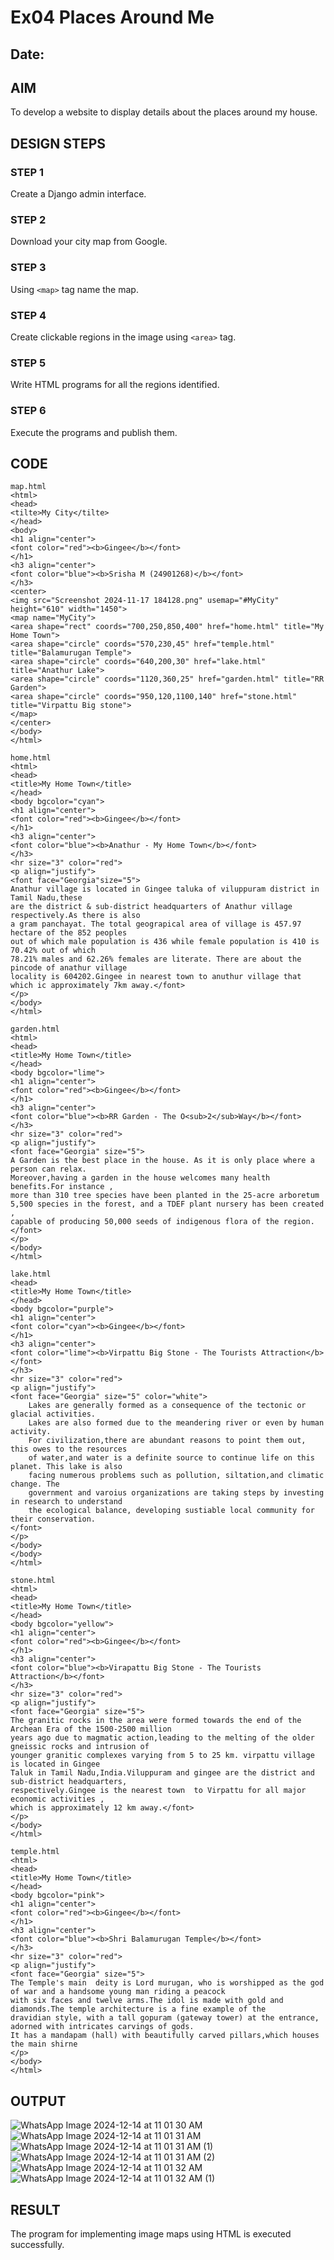 # Ex04 Places Around Me
## Date: 

## AIM
To develop a website to display details about the places around my house.

## DESIGN STEPS

### STEP 1
Create a Django admin interface.

### STEP 2
Download your city map from Google.

### STEP 3
Using ```<map>``` tag name the map.

### STEP 4
Create clickable regions in the image using ```<area>``` tag.

### STEP 5
Write HTML programs for all the regions identified.

### STEP 6
Execute the programs and publish them.

## CODE
```
map.html
<html>
<head>
<tilte>My City</tilte>    
</head>    
<body>
<h1 align="center">
<font color="red"><b>Gingee</b></font>    
</h1>    
<h3 align="center">
<font color="blue"><b>Srisha M (24901268)</b></font>    
</h3>
<center>
<img src="Screenshot 2024-11-17 184128.png" usemap="#MyCity" height="610" width="1450">
<map name="MyCity">
<area shape="rect" coords="700,250,850,400" href="home.html" title="My Home Town">  
<area shape="circle" coords="570,230,45" href="temple.html" title="Balamurugan Temple">
<area shape="circle" coords="640,200,30" href="lake.html" title="Anathur Lake">
<area shape="circle" coords="1120,360,25" href="garden.html" title="RR Garden">
<area shape="circle" coords="950,120,1100,140" href="stone.html" title="Virpattu Big stone">  
</map>  
</center>
</body>
</html>

home.html
<html>
<head>
<title>My Home Town</title>
</head>
<body bgcolor="cyan">
<h1 align="center">
<font color="red"><b>Gingee</b></font>
</h1>
<h3 align="center">
<font color="blue"><b>Anathur - My Home Town</b></font>
</h3>
<hr size="3" color="red">
<p align="justify">
<font face="Georgia"size="5">
Anathur village is located in Gingee taluka of viluppuram district in Tamil Nadu,these
are the district & sub-district headquarters of Anathur village respectively.As there is also
a gram panchayat. The total geograpical area of village is 457.97 hectare of the 852 peoples
out of which male population is 436 while female population is 410 is 70.42% out of which
78.21% males and 62.26% females are literate. There are about the pincode of anathur village 
locality is 604202.Gingee in nearest town to anuthur village that which ic approximately 7km away.</font>
</p>
</body>
</html>

garden.html
<html>
<head>
<title>My Home Town</title>
</head>
<body bgcolor="lime">
<h1 align="center">
<font color="red"><b>Gingee</b></font>
</h1>
<h3 align="center">
<font color="blue"><b>RR Garden - The O<sub>2</sub>Way</b></font>
</h3>
<hr size="3" color="red">
<p align="justify">
<font face="Georgia" size="5">
A Garden is the best place in the house. As it is only place where a person can relax.
Moreover,having a garden in the house welcomes many health benefits.For instance ,
more than 310 tree species have been planted in the 25-acre arboretum
5,500 species in the forest, and a TDEF plant nursery has been created ,
capable of producing 50,000 seeds of indigenous flora of the region.</font>
</p>
</body>
</html>

lake.html
<head>
<title>My Home Town</title>    
</head>
<body bgcolor="purple">
<h1 align="center">
<font color="cyan"><b>Gingee</b></font>    
</h1>    
<h3 align="center">
<font color="lime"><b>Virpattu Big Stone - The Tourists Attraction</b></font>    
</h3>
<hr size="3" color="red">
<p align="justify">
<font face="Georgia" size="5" color="white">
    Lakes are generally formed as a consequence of the tectonic or glacial activities.
    Lakes are also formed due to the meandering river or even by human activity.
    For civilization,there are abundant reasons to point them out, this owes to the resources
    of water,and water is a definite source to continue life on this planet. This lake is also
    facing numerous problems such as pollution, siltation,and climatic change. The 
    government and varoius organizations are taking steps by investing in research to understand 
    the ecological balance, developing sustiable local community for their conservation.
</font>    
</p>
</body>
</body>    
</html>

stone.html
<html>
<head>
<title>My Home Town</title>
</head>
<body bgcolor="yellow">
<h1 align="center">
<font color="red"><b>Gingee</b></font>
</h1>
<h3 align="center">
<font color="blue"><b>Virapattu Big Stone - The Tourists Attraction</b></font>
</h3>
<hr size="3" color="red">
<p align="justify">
<font face="Georgia" size="5">
The granitic rocks in the area were formed towards the end of the Archean Era of the 1500-2500 million
years ago due to magmatic action,leading to the melting of the older gneissic rocks and intrusion of 
younger granitic complexes varying from 5 to 25 km. virpattu village is located in Gingee 
Taluk in Tamil Nadu,India.Viluppuram and gingee are the district and sub-district headquarters,
respectively.Gingee is the nearest town  to Virpattu for all major economic activities ,
which is approximately 12 km away.</font>
</p>
</body>
</html>

temple.html
<html>
<head>
<title>My Home Town</title>
</head>    
<body bgcolor="pink">
<h1 align="center">
<font color="red"><b>Gingee</b></font>    
</h1>    
<h3 align="center">
<font color="blue"><b>Shri Balamurugan Temple</b></font>    
</h3>
<hr size="3" color="red">
<p align="justify">
<font face="Georgia" size="5">
The Temple's main  deity is Lord murugan, who is worshipped as the god of war and a handsome young man riding a peacock
with six faces and twelve arms.The idol is made with gold and diamonds.The temple architecture is a fine example of the 
dravidian style, with a tall gopuram (gateway tower) at the entrance, adorned with intricates carvings of gods.
It has a mandapam (hall) with beautifully carved pillars,which houses the main shirne       
</p>
</body>
</html>
```

## OUTPUT
![WhatsApp Image 2024-12-14 at 11 01 30 AM](https://github.com/user-attachments/assets/f742c89f-d7b7-4d14-bad6-a8ab17ad14ac)
![WhatsApp Image 2024-12-14 at 11 01 31 AM](https://github.com/user-attachments/assets/a966186a-0c9a-44e9-b7cf-9ac1c4973e1e)
![WhatsApp Image 2024-12-14 at 11 01 31 AM (1)](https://github.com/user-attachments/assets/31939170-2d48-451d-a357-66ea992d6e1b)
![WhatsApp Image 2024-12-14 at 11 01 31 AM (2)](https://github.com/user-attachments/assets/36824f70-b808-44df-bd87-c7440a2f4817)
![WhatsApp Image 2024-12-14 at 11 01 32 AM](https://github.com/user-attachments/assets/70999fa0-88b5-4894-a77e-9a162363ba0d)
![WhatsApp Image 2024-12-14 at 11 01 32 AM (1)](https://github.com/user-attachments/assets/59bb94a4-95f7-420a-9164-2aa82015178e)








## RESULT
The program for implementing image maps using HTML is executed successfully.
